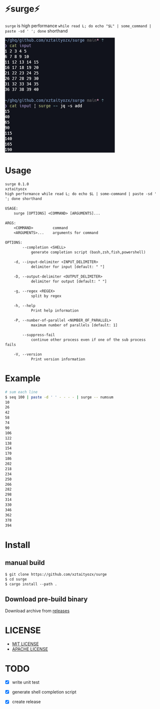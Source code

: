 # ⚡surge⚡

`surge` is high performance `while read L; do echo "$L" | some_command | paste -sd ' '; done` shorthand

![](./img/surge-sample.png)

# Usage

```
surge 0.1.0
xztaityozx
high performance while read L; do echo $L | some-command | paste -sd ' '; done shorthand

USAGE:
    surge [OPTIONS] <COMMAND> [ARGUMENTS]...

ARGS:
    <COMMAND>         command
    <ARGUMENTS>...    arguments for command

OPTIONS:
        --completion <SHELL>
            generate completion script (bash,zsh,fish,powershell)

    -d, --input-delimiter <INPUT_DELIMITER>
            delimiter for input [default: " "]

    -D, --output-delimiter <OUTPUT_DELIMITER>
            delimiter for output [default: " "]

    -g, --regex <REGEX>
            split by regex

    -h, --help
            Print help information

    -P, --number-of-parallel <NUMBER_OF_PARALLEL>
            maximum number of parallels [default: 1]

        --suppress-fail
            continue other process even if one of the sub process fails

    -V, --version
            Print version information
```

# Example

```sh
# sum each line
$ seq 100 | paste -d ' ' - - - - | surge -- numsum
10
26
42
58
74
90
106
122
138
154
170
186
202
218
234
250
266
282
298
314
330
346
362
378
394
```

# Install

## manual build
```
$ git clone https://github.com/xztaityozx/surge
$ cd surge
$ cargo install --path .
```

## Download pre-build binary

Download archive from [releases](https://github.com/xztaityozx/surge/releases)

# LICENSE

- [MIT LICENSE](./LICENSE)
- [APACHE LICENSE](./LICENSE-APACHE)

# TODO
- [x] write unit test
- [x] generate shell completion script
- [x] create release

